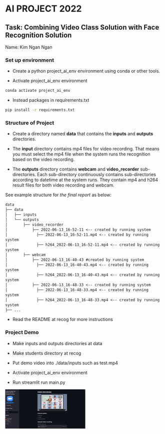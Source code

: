 #  AI PROJECT 2022
## Task: Combining Video Class Solution with Face Recognition Solution
Name: Kim Ngan Ngan

### Set up environment
+ Create a python project_ai_env environment using conda or other tools.

+ Activate project_ai_env environment
```bash
conda activate project_ai_env
```
+ Instead packages in requirements.txt
```bash
pip install -r requirements.txt
```

### Structure of Project

- Create a directory named **data** that contains the **inputs** and **outputs** directories. 

+ The **input** directory contains mp4 files for video recording. That means you must select the mp4 file when the system runs the recognition based on the video recording. 

+ The **outputs** directory contains **webcam** and **video_recorder** sub-directories. Each sub-directory continuously contains sub-directories according to datetime at the system runs. They contain mp4 and h264 result files for both video recording and webcam.

See  example structure for *the final report* as below:
```
data
├── data
│   ├── inputs
│   └── outputs
│       ├── video_recorder
│           ├── 2022-06-13_16-52-11 <-- created by running system
│             ├── 2022-06-13_16-52-11.mp4 <-- created by running system
│             ├── h264_2022-06-13_16-52-11.mp4 <-- created by running system
│       ├── webcam
│           ├── 2022-06-13_16-40-43 #created by running system
│             ├── 2022-06-13_16-40-43.mp4 <-- created by running system
│             ├── h264_2022-06-13_16-40-43.mp4 <-- created by running system
│           ├── 2022-06-13_16-48-33 <-- created by running system
│             ├── 2022-06-13_16-48-33.mp4 <-- created by running system
│             ├── h264_2022-06-13_16-48-33.mp4 <-- created by running system
├── ...
```
- Read the README at recog for more instructions

### Project Demo
+ Make inputs and outputs directories at data

+ Make students directory at recog

+ Put demo video into ./data/inputs such as test.mp4

+ Activate project_ai_env environment

+ Run streamlit run main.py

<img src="interface.png" alt="output" style="zoom:25%;" />
